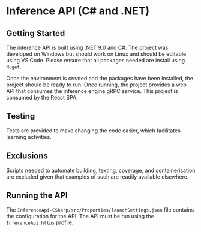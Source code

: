 # Inference API (C# and .NET)

## Getting Started

The inference API is built using .NET 9.0 and C#. The project was developed on Windows but should work on Linux and
should be editable using VS Code. Please ensure that all packages needed are install using `Nuget`.

Once the environment is created and the packages have been installed, the project should be ready to run. Once running,
the project provides a web API that consumes the inference engine gRPC service. This project is consumed by the React
SPA.

## Testing

Tests are provided to make changing the code easier, which facilitates learning activities.

## Exclusions

Scripts needed to automate building, texting, coverage, and containerisation are excluded given that examples of such
are readily available elsewhere.

## Running the API

The `InferenceApi-CSharp/src/Properties/launchSettings.json` file contains the configuration for the API. The API must
be run using the `InferenceApi:https` profile.
